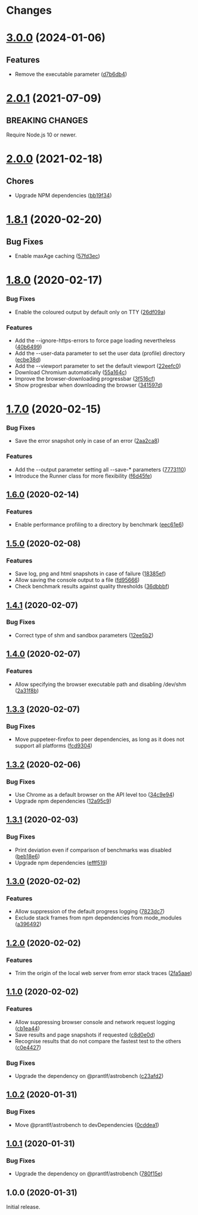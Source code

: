 # Changes

# [3.0.0](https://github.com/prantlf/astrobench-cli/compare/v2.0.1...v3.0.0) (2024-01-06)

## Features

* Remove the executable parameter ([d7b6db4](https://github.com/prantlf/astrobench-cli/commit/d7b6db4a543d857c34efdb309bfc463bfe6cedd5))

# [2.0.1](https://github.com/prantlf/astrobench-cli/compare/v2.0.0...v2.0.1) (2021-07-09)

## BREAKING CHANGES

Require Node.js 10 or newer.

# [2.0.0](https://github.com/prantlf/astrobench-cli/compare/v1.8.1...v2.0.0) (2021-02-18)

## Chores

* Upgrade NPM dependencies ([bb19f34](https://github.com/prantlf/astrobench-cli/commit/bb19f34acc68bb4ec5e883d35f751ed50ee049cd))

# [1.8.1](https://github.com/prantlf/astrobench-cli/compare/v1.8.0...v1.8.1) (2020-02-20)

## Bug Fixes

* Enable maxAge caching ([57fd3ec](https://github.com/prantlf/astrobench-cli/commit/57fd3ece73ba3057bd1b2ddd64b728f98af779a3))

# [1.8.0](https://github.com/prantlf/astrobench-cli/compare/v1.7.0...v1.8.0) (2020-02-17)

### Bug Fixes

* Enable the coloured output by default only on TTY ([26df09a](https://github.com/prantlf/astrobench-cli/commit/26df09a8dc225935b96c04c925f4066a9254b78c))

### Features

* Add the --ignore-https-errors to force page loading nevertheless ([40b6499](https://github.com/prantlf/astrobench-cli/commit/40b649922115cb0784182a042d48da19f059284a))
* Add the --user-data parameter to set the user data (profile) directory ([ecbe38d](https://github.com/prantlf/astrobench-cli/commit/ecbe38deab6517efea198ff0a6e12a4e58e8a178))
* Add the --viewport parameter to set the default viewport ([22eefc0](https://github.com/prantlf/astrobench-cli/commit/22eefc0e63c8cbf36c004fc49f43e81fb4c9f840))
* Download Chromium automatically ([55a164c](https://github.com/prantlf/astrobench-cli/commit/55a164c12689f9ad7c00dad4090596ca83d25304))
* Improve the browser-downloading progressbar ([3f516cf](https://github.com/prantlf/astrobench-cli/commit/3f516cfa9e7894724c31ab3723670f53cd5594b6))
* Show progresbar when downloading the browser ([341597d](https://github.com/prantlf/astrobench-cli/commit/341597d249ce621048f2adbc53e4334fefa9a779))

# [1.7.0](https://github.com/prantlf/astrobench-cli/compare/v1.6.0...v1.7.0) (2020-02-15)

### Bug Fixes

* Save the error snapshot only in case of an error ([2aa2ca8](https://github.com/prantlf/astrobench-cli/commit/2aa2ca8a9169ee02e6aad7e7904c1cbf3a7debdc))

### Features

* Add the --output parameter setting all --save-* parameters ([7773110](https://github.com/prantlf/astrobench-cli/commit/7773110a0d1144505dc53256f1fcd56aaf29610a))
* Introduce the Runner class for more flexibility ([f6d45fe](https://github.com/prantlf/astrobench-cli/commit/f6d45fe97211c72c31b36ec4cc6cf9361dc03251))

## [1.6.0](https://github.com/prantlf/astrobench-cli/compare/v1.5.0...v1.6.0) (2020-02-14)

### Features

* Enable performance profiling to a directory by benchmark ([eec61e6](https://github.com/prantlf/astrobench-cli/commit/eec61e65118d89b33a274b91dff037988a1580b1))

## [1.5.0](https://github.com/prantlf/astrobench-cli/compare/v1.4.1...v1.5.0) (2020-02-08)

### Features

* Save log, png and html snapshots in case of failure ([18385ef](https://github.com/prantlf/astrobench-cli/commit/18385ef9ef4a3f36239c4a621f00a97d971a8831))
* Allow saving the console output to a file ([fd95666](https://github.com/prantlf/astrobench-cli/commit/fd956665fcee6756b2ffc20e44a68b58e16340d0))
* Check benchmark results against quality thresholds ([36dbbbf](https://github.com/prantlf/astrobench-cli/commit/36dbbbf941d1783413bf7f0b1c0ce56e009bf8a0))

## [1.4.1](https://github.com/prantlf/astrobench-cli/compare/v1.4.0...v1.4.1) (2020-02-07)

### Bug Fixes

* Correct type of shm and sandbox parameters ([12ee5b2](https://github.com/prantlf/astrobench-cli/commit/12ee5b296b036e858bdc5439cd69e3e84f33d7bc))

## [1.4.0](https://github.com/prantlf/astrobench-cli/compare/v1.3.3...v1.4.0) (2020-02-07)

### Features

* Allow specifying the browser executable path and disabling /dev/shm ([2a31f8b](https://github.com/prantlf/astrobench-cli/commit/2a31f8b87a638ee33b256a1fc0a577cf03097579))

## [1.3.3](https://github.com/prantlf/astrobench-cli/compare/v1.3.2...v1.3.3) (2020-02-07)

### Bug Fixes

* Move puppeteer-firefox to peer dependencies, as long as it does not support all platforms ([fcd9304](https://github.com/prantlf/astrobench-cli/commit/fcd9304bdd7e74b878165b9eb63071c5439bc7b7))

## [1.3.2](https://github.com/prantlf/astrobench-cli/compare/v1.3.1...v1.3.2) (2020-02-06)

### Bug Fixes

* Use Chrome as a default browser on the API level too ([34c9e94](https://github.com/prantlf/astrobench-cli/commit/34c9e947664733984eaa2eac6932daa24f3f9db5))
* Upgrade npm dependencies ([12a95c9](https://github.com/prantlf/astrobench-cli/commit/12a95c9b682a1bfd3da703087b478014996e121f))

## [1.3.1](https://github.com/prantlf/astrobench-cli/compare/v1.3.0...v1.3.1) (2020-02-03)

### Bug Fixes

* Print deviation even if comparison of benchmarks was disabled ([beb18e6](https://github.com/prantlf/astrobench-cli/commit/beb18e6f51d78e632aa237601857bd6fa74c9ccc))
* Upgrade npm dependencies ([efff519](https://github.com/prantlf/astrobench-cli/commit/efff5199b1cac67072fd0f9ffed60f0221e985d1))

## [1.3.0](https://github.com/prantlf/astrobench-cli/compare/v1.2.0...v1.3.0) (2020-02-02)

### Features

* Allow suppression of the default progress logging ([7823dc7](https://github.com/prantlf/astrobench-cli/commit/7823dc78e43e7126439e3fe57a21099bfeeae96f))
* Exclude stack frames from npm dependencies from mode_modules ([a396492](https://github.com/prantlf/astrobench-cli/commit/a3964927999214a64ca193e0a38903c6b2131b29))

## [1.2.0](https://github.com/prantlf/astrobench-cli/compare/v1.1.0...v1.2.0) (2020-02-02)

### Features

* Trim the origin of the local web server from error stack traces ([2fa5aae](https://github.com/prantlf/astrobench-cli/commit/2fa5aae4801f934d77c0e04b675f3283c775fc1e))

## [1.1.0](https://github.com/prantlf/astrobench-cli/compare/v1.0.2...v1.1.0) (2020-02-02)

### Features

* Allow suppressing browser console and network request logging ([cb1ea44](https://github.com/prantlf/astrobench/commit/cb1ea44524ae3cc153c4afd02e4fa522b277e94b))
* Save results and page snapshots if requested ([c8d0e0d](https://github.com/prantlf/astrobench/commit/c8d0e0d901033dafed2dd8cc1bddefa364e9cb4b))
* Recognise results that do not compare the fastest test to the others ([c0e4427](https://github.com/prantlf/astrobench/commit/c0e442730b3679fc34bf1938d5c5ce3869808338))

### Bug Fixes

* Upgrade the dependency on @prantlf/astrobench ([c23afd2](https://github.com/prantlf/astrobench/commit/c23afd262e69d1c0278c3f190a2c9d28a99d45c9))

## [1.0.2](https://github.com/prantlf/astrobench-cli/compare/v1.0.1...v1.0.2) (2020-01-31)

### Bug Fixes

* Move @prantlf/astrobench to devDependencies ([0cddea1](https://github.com/prantlf/astrobench/commit/0cddea1acdcc6b8d027d742b23e3eea303f8b8cc))

## [1.0.1](https://github.com/prantlf/astrobench-cli/compare/v1.0.0...v1.0.1) (2020-01-31)

### Bug Fixes

* Upgrade the dependency on @prantlf/astrobench ([780f15e](https://github.com/prantlf/astrobench/commit/780f15e1841c20d7425ace7b7c7216efa001d268))

## 1.0.0 (2020-01-31)

Initial release.
